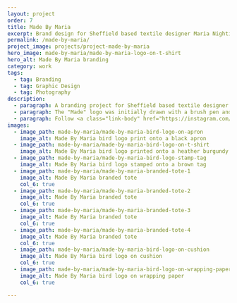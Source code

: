 ```yaml
---
layout: project
order: 7
title: Made By Maria
excerpt: Brand design for Sheffield based textile designer Maria Nightingale.
permalink: /made-by-maria/
project_image: projects/project-made-by-maria
hero_image: made-by-maria/made-by-maria-logo-on-t-shirt
hero_alt: Made By Maria branding
category: work
tags:
  - tag: Branding
  - tag: Graphic Design
  - tag: Photography
description:
  - paragraph: A branding project for Sheffield based textile designer Maria Nightingale.
  - paragraph: The "Made" logo was initially drawn with a brush pen and then digitally traced and vectorised for a cleaner finish. Maria water-coloured several birds which we then aranged to have printed on to fabric to make her products with. (See photos below)
  - paragraph: Follow <a class="link-body" href="https://instagram.com/allmadebymaria">@allmadebymaria</a> on Instagram.
images:
  - image_path: made-by-maria/made-by-maria-bird-logo-on-apron
    image_alt: Made By Maria bird logo print onto a black apron
  - image_path: made-by-maria/made-by-maria-bird-logo-on-t-shirt
    image_alt: Made By Maria bird logo printed onto a heather burgundy t-shirt
  - image_path: made-by-maria/made-by-maria-bird-logo-stamp-tag
    image_alt: Made By Maria bird logo stamped onto a brown tag
  - image_path: made-by-maria/made-by-maria-branded-tote-1
    image_alt: Made By Maria branded tote
    col_6: true
  - image_path: made-by-maria/made-by-maria-branded-tote-2
    image_alt: Made By Maria branded tote
    col_6: true
  - image_path: made-by-maria/made-by-maria-branded-tote-3
    image_alt: Made By Maria branded tote
    col_6: true
  - image_path: made-by-maria/made-by-maria-branded-tote-4
    image_alt: Made By Maria branded tote
    col_6: true
  - image_path: made-by-maria/made-by-maria-bird-logo-on-cushion
    image_alt: Made By Maria bird logo on cushion
    col_6: true
  - image_path: made-by-maria/made-by-maria-bird-logo-on-wrapping-paper
    image_alt: Made By Maria bird logo on wrapping paper
    col_6: true

---
```

